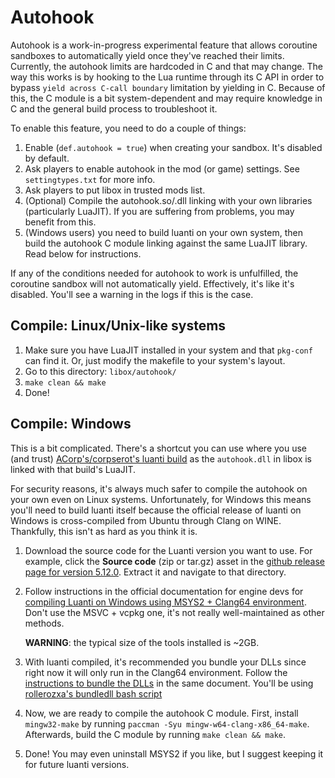# Autohook
Autohook is a work-in-progress experimental feature that allows coroutine sandboxes to automatically yield once they've reached their limits. Currently, the autohook limits are hardcoded in C and that may change. The way this works is by hooking to the Lua runtime through its C API in order to bypass `yield across C-call boundary` limitation by yielding in C. Because of this, the C module is a bit system-dependent and may require knowledge in C and the general build process to troubleshoot it.

To enable this feature, you need to do a couple of things:

1. Enable (`def.autohook = true`) when creating your sandbox. It's disabled by default.
2. Ask players to enable autohook in the mod (or game) settings. See `settingtypes.txt` for more info.
3. Ask players to put libox in trusted mods list.
4. (Optional) Compile the autohook.so/.dll linking with your own libraries (particularly LuaJIT). If you are suffering from problems, you may benefit from this.
5. (Windows users) you need to build luanti on your own system, then build the autohook C module linking against the same LuaJIT library. Read below for instructions.

If any of the conditions needed for autohook to work is unfulfilled, the coroutine sandbox will not automatically yield. Effectively, it's like it's disabled. You'll see a warning in the logs if this is the case.

## Compile: Linux/Unix-like systems
1. Make sure you have LuaJIT installed in your system and that `pkg-conf` can find it. Or, just modify the makefile to your system's layout.
2. Go to this directory: `libox/autohook/`
3. `make clean && make`
4. Done!

## Compile: Windows
This is a bit complicated. There's a shortcut you can use where you use (and trust) [ACorp's/corpserot's luanti build](https://github.com/corpserot/luanti-win-clang64) as the `autohook.dll` in libox is linked with that build's LuaJIT.

For security reasons, it's always much safer to compile the autohook on your own even on Linux systems. Unfortunately, for Windows this means you'll need to build luanti itself because the official release of luanti on Windows is cross-compiled from Ubuntu through Clang on WINE. Thankfully, this isn't as hard as you think it is.

1. Download the source code for the Luanti version you want to use. For example, click the **Source code** (zip or tar.gz) asset in the [github release page for version 5.12.0](https://github.com/luanti-org/luanti/releases/tag/5.12.0). Extract it and navigate to that directory.

2. Follow instructions in the official documentation for engine devs for [compiling Luanti on Windows using MSYS2 + Clang64 environment](https://docs.luanti.org/for-engine-devs/compiling/windows/). Don't use the MSVC + vcpkg one, it's not really well-maintained as other methods.

   **WARNING**: the typical size of the tools installed is ~2GB.

3. With luanti compiled, it's recommended you bundle your DLLs since right now it will only run in the Clang64 environment. Follow the [instructions to bundle the DLLs](https://docs.luanti.org/for-engine-devs/compiling/windows/#bundling-dlls) in the same document. You'll be using [rollerozxa's bundledll bash script](https://github.com/rollerozxa/msys2-bundledlls)

4. Now, we are ready to compile the autohook C module. First, install `mingw32-make` by running `paccman -Syu mingw-w64-clang-x86_64-make`. Afterwards, build the C module by running `make clean && make`.

5. Done! You may even uninstall MSYS2 if you like, but I suggest keeping it for future luanti versions.